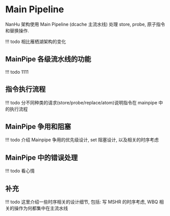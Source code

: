 # Main Pipeline

NanHu 架构使用 Main Pipeline (dcache 主流水线) 处理 store, probe, 原子指令和替换操作.

!!! todo
    相比雁栖湖架构的变化

## MainPipe 各级流水线的功能

!!! todo
    1111

## 指令执行流程

!!! todo
    分不同种类的请求(store/probe/replace/atom)说明指令在 mainpipe 中的执行流程

## MainPipe 争用和阻塞

!!! todo
    介绍 Mainpipe 争用的优先级设计, set 阻塞设计, 以及相关的时序考虑

## MainPipe 中的错误处理

!!! todo
    看心情

## 补充

!!! todo
    这里介绍一些时序相关的设计细节, 包括: 写 MSHR 的时序考虑, WBQ 相关的操作为何都集中在主流水线